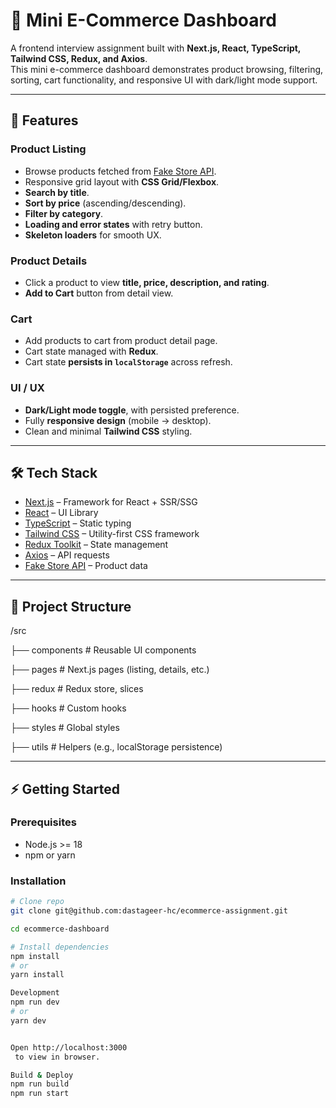 # 🛒 Mini E-Commerce Dashboard

A frontend interview assignment built with **Next.js, React, TypeScript, Tailwind CSS, Redux, and Axios**.  
This mini e-commerce dashboard demonstrates product browsing, filtering, sorting, cart functionality, and responsive UI with dark/light mode support.

---

## 🚀 Features

### Product Listing
- Browse products fetched from [Fake Store API](https://fakestoreapi.com/docs#tag/Products).
- Responsive grid layout with **CSS Grid/Flexbox**.
- **Search by title**.
- **Sort by price** (ascending/descending).
- **Filter by category**.
- **Loading and error states** with retry button.
- **Skeleton loaders** for smooth UX.

### Product Details
- Click a product to view **title, price, description, and rating**.
- **Add to Cart** button from detail view.

### Cart
- Add products to cart from product detail page.
- Cart state managed with **Redux**.
- Cart state **persists in `localStorage`** across refresh.

### UI / UX
- **Dark/Light mode toggle**, with persisted preference.
- Fully **responsive design** (mobile → desktop).
- Clean and minimal **Tailwind CSS** styling.

---

## 🛠️ Tech Stack

- [Next.js](https://nextjs.org/) – Framework for React + SSR/SSG
- [React](https://react.dev/) – UI Library
- [TypeScript](https://www.typescriptlang.org/) – Static typing
- [Tailwind CSS](https://tailwindcss.com/) – Utility-first CSS framework
- [Redux Toolkit](https://redux-toolkit.js.org/) – State management
- [Axios](https://axios-http.com/) – API requests
- [Fake Store API](https://fakestoreapi.com/) – Product data

---

## 📂 Project Structure
/src

├── components # Reusable UI components

├── pages # Next.js pages (listing, details, etc.)

├── redux # Redux store, slices

├── hooks # Custom hooks

├── styles # Global styles

├── utils # Helpers (e.g., localStorage persistence)


---

## ⚡ Getting Started

### Prerequisites
- Node.js >= 18
- npm or yarn

### Installation

```bash
# Clone repo
git clone git@github.com:dastageer-hc/ecommerce-assignment.git

cd ecommerce-dashboard

# Install dependencies
npm install
# or
yarn install

Development
npm run dev
# or
yarn dev


Open http://localhost:3000
 to view in browser.

Build & Deploy
npm run build
npm run start
